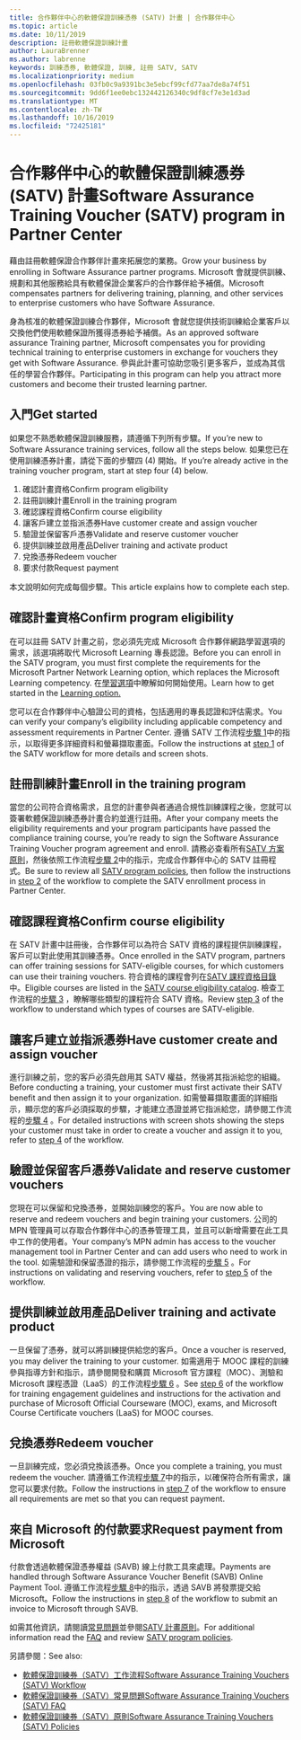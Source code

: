 ```yaml
---
title: 合作夥伴中心的軟體保證訓練憑券 (SATV) 計畫 | 合作夥伴中心
ms.topic: article
ms.date: 10/11/2019
description: 註冊軟體保證訓練計畫
author: LauraBrenner
ms.author: labrenne
keywords: 訓練憑券, 軟體保證, 訓練, 註冊 SATV, SATV
ms.localizationpriority: medium
ms.openlocfilehash: 03fb0c9a9391bc3e5ebcf99cfd77aa7de8a74f51
ms.sourcegitcommit: 9dd6f1ee0ebc132442126340c9df8cf7e3e1d3ad
ms.translationtype: MT
ms.contentlocale: zh-TW
ms.lasthandoff: 10/16/2019
ms.locfileid: "72425181"
---
```

# <a name="software-assurance-training-voucher-satv-program-in-partner-center"></a><span data-ttu-id="9e26e-104">合作夥伴中心的軟體保證訓練憑券 (SATV) 計畫</span><span class="sxs-lookup"><span data-stu-id="9e26e-104">Software Assurance Training Voucher (SATV) program in Partner Center</span></span>

<span data-ttu-id="9e26e-105">藉由註冊軟體保證合作夥伴計畫來拓展您的業務。</span><span class="sxs-lookup"><span data-stu-id="9e26e-105">Grow your business by enrolling in Software Assurance partner programs.</span></span> <span data-ttu-id="9e26e-106">Microsoft 會就提供訓練、規劃和其他服務給具有軟體保證企業客戶的合作夥伴給予補償。</span><span class="sxs-lookup"><span data-stu-id="9e26e-106">Microsoft compensates partners for delivering training, planning, and other services to enterprise customers who have Software Assurance.</span></span> 

<span data-ttu-id="9e26e-107">身為核准的軟體保證訓練合作夥伴，Microsoft 會就您提供技術訓練給企業客戶以交換他們使用軟體保證所獲得憑券給予補償。</span><span class="sxs-lookup"><span data-stu-id="9e26e-107">As an approved software assurance Training partner, Microsoft compensates you for providing technical training to enterprise customers in exchange for vouchers they get with Software Assurance.</span></span> <span data-ttu-id="9e26e-108">參與此計畫可協助您吸引更多客戶，並成為其信任的學習合作夥伴。</span><span class="sxs-lookup"><span data-stu-id="9e26e-108">Participating in this program can help you attract more customers and become their trusted learning partner.</span></span>

## <a name="get-started"></a><span data-ttu-id="9e26e-109">入門</span><span class="sxs-lookup"><span data-stu-id="9e26e-109">Get started</span></span>

<span data-ttu-id="9e26e-110">如果您不熟悉軟體保證訓練服務，請遵循下列所有步驟。</span><span class="sxs-lookup"><span data-stu-id="9e26e-110">If you’re new to Software Assurance training services, follow all the steps below.</span></span> <span data-ttu-id="9e26e-111">如果您已在使用訓練憑券計畫，請從下面的步驟四 (4) 開始。</span><span class="sxs-lookup"><span data-stu-id="9e26e-111">If you’re already active in the training voucher program, start at step four (4) below.</span></span> 

1. <span data-ttu-id="9e26e-112">確認計畫資格</span><span class="sxs-lookup"><span data-stu-id="9e26e-112">Confirm program eligibility</span></span>
2. <span data-ttu-id="9e26e-113">註冊訓練計畫</span><span class="sxs-lookup"><span data-stu-id="9e26e-113">Enroll in the training program</span></span>
3. <span data-ttu-id="9e26e-114">確認課程資格</span><span class="sxs-lookup"><span data-stu-id="9e26e-114">Confirm course eligibility</span></span>
4. <span data-ttu-id="9e26e-115">讓客戶建立並指派憑券</span><span class="sxs-lookup"><span data-stu-id="9e26e-115">Have customer create and assign voucher</span></span>
5. <span data-ttu-id="9e26e-116">驗證並保留客戶憑券</span><span class="sxs-lookup"><span data-stu-id="9e26e-116">Validate and reserve customer voucher</span></span>
6. <span data-ttu-id="9e26e-117">提供訓練並啟用產品</span><span class="sxs-lookup"><span data-stu-id="9e26e-117">Deliver training and activate product</span></span>
7. <span data-ttu-id="9e26e-118">兌換憑券</span><span class="sxs-lookup"><span data-stu-id="9e26e-118">Redeem voucher</span></span>
8. <span data-ttu-id="9e26e-119">要求付款</span><span class="sxs-lookup"><span data-stu-id="9e26e-119">Request payment</span></span>

<span data-ttu-id="9e26e-120">本文說明如何完成每個步驟。</span><span class="sxs-lookup"><span data-stu-id="9e26e-120">This article explains how to complete each step.</span></span>

## <a name="confirm-program-eligibility"></a><span data-ttu-id="9e26e-121">確認計畫資格</span><span class="sxs-lookup"><span data-stu-id="9e26e-121">Confirm program eligibility</span></span>

<span data-ttu-id="9e26e-122">在可以註冊 SATV 計畫之前，您必須先完成 Microsoft 合作夥伴網路學習選項的需求，該選項將取代 Microsoft Learning 專長認證。</span><span class="sxs-lookup"><span data-stu-id="9e26e-122">Before you can enroll in the SATV program, you must first complete the requirements for the Microsoft Partner Network Learning option, which replaces the Microsoft Learning competency.</span></span> <span data-ttu-id="9e26e-123">在[學習選項](https://partner.microsoft.com/en-us/membership/learning-partners)中瞭解如何開始使用。</span><span class="sxs-lookup"><span data-stu-id="9e26e-123">Learn how to get started in the [Learning option.](https://partner.microsoft.com/en-us/membership/learning-partners)</span></span>

<span data-ttu-id="9e26e-124">您可以在合作夥伴中心驗證公司的資格，包括適用的專長認證和評估需求。</span><span class="sxs-lookup"><span data-stu-id="9e26e-124">You can verify your company’s eligibility including applicable competency and assessment requirements in Partner Center.</span></span> <span data-ttu-id="9e26e-125">遵循 SATV 工作流程[步驟 1](https://query.prod.cms.rt.microsoft.com/cms/api/am/binary/RE3krfK)中的指示，以取得更多詳細資料和螢幕擷取畫面。</span><span class="sxs-lookup"><span data-stu-id="9e26e-125">Follow the instructions at [step 1](https://query.prod.cms.rt.microsoft.com/cms/api/am/binary/RE3krfK) of the SATV workflow for more details and screen shots.</span></span>

## <a name="enroll-in-the-training-program"></a><span data-ttu-id="9e26e-126">註冊訓練計畫</span><span class="sxs-lookup"><span data-stu-id="9e26e-126">Enroll in the training program</span></span>

<span data-ttu-id="9e26e-127">當您的公司符合資格需求，且您的計畫參與者通過合規性訓練課程之後，您就可以簽署軟體保證訓練憑券計畫合約並進行註冊。</span><span class="sxs-lookup"><span data-stu-id="9e26e-127">After your company meets the eligibility requirements and your program participants have passed the compliance training course, you’re ready to sign the Software Assurance Training Voucher program agreement and enroll.</span></span> <span data-ttu-id="9e26e-128">請務必查看所有[SATV 方案原則](https://query.prod.cms.rt.microsoft.com/cms/api/am/binary/RE3koEP)，然後依照工作流程[步驟 2](https://query.prod.cms.rt.microsoft.com/cms/api/am/binary/RE3krfK)中的指示，完成合作夥伴中心的 SATV 註冊程式。</span><span class="sxs-lookup"><span data-stu-id="9e26e-128">Be sure to review all [SATV program policies](https://query.prod.cms.rt.microsoft.com/cms/api/am/binary/RE3koEP), then follow the instructions in [step 2](https://query.prod.cms.rt.microsoft.com/cms/api/am/binary/RE3krfK) of the workflow to complete the SATV enrollment process in Partner Center.</span></span>   


## <a name="confirm-course-eligibility"></a><span data-ttu-id="9e26e-129">確認課程資格</span><span class="sxs-lookup"><span data-stu-id="9e26e-129">Confirm course eligibility</span></span>
<span data-ttu-id="9e26e-130">在 SATV 計畫中註冊後，合作夥伴可以為符合 SATV 資格的課程提供訓練課程，客戶可以對此使用其訓練憑券。</span><span class="sxs-lookup"><span data-stu-id="9e26e-130">Once enrolled in the SATV program, partners can offer training sessions for SATV-eligible courses, for which customers can use their training vouchers.</span></span> <span data-ttu-id="9e26e-131">符合資格的課程會列在[SATV 課程資格目錄](http://savl-catalog.microsoft.com/)中。</span><span class="sxs-lookup"><span data-stu-id="9e26e-131">Eligible courses are listed in the [SATV course eligibility catalog](http://savl-catalog.microsoft.com/).</span></span> <span data-ttu-id="9e26e-132">檢查工作流程的[步驟 3](https://query.prod.cms.rt.microsoft.com/cms/api/am/binary/RE3krfK) ，瞭解哪些類型的課程符合 SATV 資格。</span><span class="sxs-lookup"><span data-stu-id="9e26e-132">Review [step 3](https://query.prod.cms.rt.microsoft.com/cms/api/am/binary/RE3krfK) of the workflow to understand which types of courses are SATV-eligible.</span></span>

## <a name="have-customer-create-and-assign-voucher"></a><span data-ttu-id="9e26e-133">讓客戶建立並指派憑券</span><span class="sxs-lookup"><span data-stu-id="9e26e-133">Have customer create and assign voucher</span></span>

<span data-ttu-id="9e26e-134">進行訓練之前，您的客戶必須先啟用其 SATV 權益，然後將其指派給您的組織。</span><span class="sxs-lookup"><span data-stu-id="9e26e-134">Before conducting a training, your customer must first activate their SATV benefit and then assign it to your organization.</span></span> <span data-ttu-id="9e26e-135">如需螢幕擷取畫面的詳細指示，顯示您的客戶必須採取的步驟，才能建立憑證並將它指派給您，請參閱工作流程的[步驟 4](https://query.prod.cms.rt.microsoft.com/cms/api/am/binary/RE3krfK) 。</span><span class="sxs-lookup"><span data-stu-id="9e26e-135">For detailed instructions with screen shots showing the steps your customer must take in order to create a voucher and assign it to you, refer to [step 4](https://query.prod.cms.rt.microsoft.com/cms/api/am/binary/RE3krfK) of the workflow.</span></span>

## <a name="validate-and-reserve-customer-vouchers"></a><span data-ttu-id="9e26e-136">驗證並保留客戶憑券</span><span class="sxs-lookup"><span data-stu-id="9e26e-136">Validate and reserve customer vouchers</span></span>

<span data-ttu-id="9e26e-137">您現在可以保留和兌換憑券，並開始訓練您的客戶。</span><span class="sxs-lookup"><span data-stu-id="9e26e-137">You are now able to reserve and redeem vouchers and begin training your customers.</span></span> <span data-ttu-id="9e26e-138">公司的 MPN 管理員可以存取合作夥伴中心的憑券管理工具，並且可以新增需要在此工具中工作的使用者。</span><span class="sxs-lookup"><span data-stu-id="9e26e-138">Your company’s MPN admin has access to the voucher management tool in Partner Center and can add users who need to work in the tool.</span></span> <span data-ttu-id="9e26e-139">如需驗證和保留憑證的指示，請參閱工作流程的[步驟 5](https://query.prod.cms.rt.microsoft.com/cms/api/am/binary/RE3krfK) 。</span><span class="sxs-lookup"><span data-stu-id="9e26e-139">For instructions on validating and reserving vouchers, refer to [step 5](https://query.prod.cms.rt.microsoft.com/cms/api/am/binary/RE3krfK) of the workflow.</span></span>

## <a name="deliver-training-and-activate-product"></a><span data-ttu-id="9e26e-140">提供訓練並啟用產品</span><span class="sxs-lookup"><span data-stu-id="9e26e-140">Deliver training and activate product</span></span>

<span data-ttu-id="9e26e-141">一旦保留了憑券，就可以將訓練提供給您的客戶。</span><span class="sxs-lookup"><span data-stu-id="9e26e-141">Once a voucher is reserved, you may deliver the training to your customer.</span></span> <span data-ttu-id="9e26e-142">如需適用于 MOOC 課程的訓練參與指導方針和指示，請參閱開發和購買 Microsoft 官方課程（MOC）、測驗和 Microsoft 課程憑證（LaaS）的工作流程[步驟 6](https://query.prod.cms.rt.microsoft.com/cms/api/am/binary/RE3krfK) 。</span><span class="sxs-lookup"><span data-stu-id="9e26e-142">See [step 6](https://query.prod.cms.rt.microsoft.com/cms/api/am/binary/RE3krfK) of the workflow for training engagement guidelines and instructions for the activation and purchase of Microsoft Official Courseware (MOC), exams, and Microsoft Course Certificate vouchers (LaaS) for MOOC courses.</span></span>

## <a name="redeem-voucher"></a><span data-ttu-id="9e26e-143">兌換憑券</span><span class="sxs-lookup"><span data-stu-id="9e26e-143">Redeem voucher</span></span>

<span data-ttu-id="9e26e-144">一旦訓練完成，您必須兌換該憑券。</span><span class="sxs-lookup"><span data-stu-id="9e26e-144">Once you complete a training, you must redeem the voucher.</span></span> <span data-ttu-id="9e26e-145">請遵循工作流程[步驟 7](https://query.prod.cms.rt.microsoft.com/cms/api/am/binary/RE3krfK)中的指示，以確保符合所有需求，讓您可以要求付款。</span><span class="sxs-lookup"><span data-stu-id="9e26e-145">Follow the instructions in [step 7](https://query.prod.cms.rt.microsoft.com/cms/api/am/binary/RE3krfK) of the workflow to ensure all requirements are met so that you can request payment.</span></span> 


## <a name="request-payment-from-microsoft"></a><span data-ttu-id="9e26e-146">來自 Microsoft 的付款要求</span><span class="sxs-lookup"><span data-stu-id="9e26e-146">Request payment from Microsoft</span></span>

<span data-ttu-id="9e26e-147">付款會透過軟體保證憑券權益 (SAVB) 線上付款工具來處理。</span><span class="sxs-lookup"><span data-stu-id="9e26e-147">Payments are handled through Software Assurance Voucher Benefit (SAVB) Online Payment Tool.</span></span> <span data-ttu-id="9e26e-148">遵循工作流程[步驟 8](https://query.prod.cms.rt.microsoft.com/cms/api/am/binary/RE3krfK)中的指示，透過 SAVB 將發票提交給 Microsoft。</span><span class="sxs-lookup"><span data-stu-id="9e26e-148">Follow the instructions in [step 8](https://query.prod.cms.rt.microsoft.com/cms/api/am/binary/RE3krfK) of the workflow to submit an invoice to Microsoft through SAVB.</span></span> 

<span data-ttu-id="9e26e-149">如需其他資訊，請閱讀[常見問題](https://query.prod.cms.rt.microsoft.com/cms/api/am/binary/RE3kz5o)並參閱[SATV 計畫原則](https://query.prod.cms.rt.microsoft.com/cms/api/am/binary/RE3koEP)。</span><span class="sxs-lookup"><span data-stu-id="9e26e-149">For additional information read the [FAQ](https://query.prod.cms.rt.microsoft.com/cms/api/am/binary/RE3kz5o) and review [SATV program policies](https://query.prod.cms.rt.microsoft.com/cms/api/am/binary/RE3koEP).</span></span>

<span data-ttu-id="9e26e-150">另請參閱：</span><span class="sxs-lookup"><span data-stu-id="9e26e-150">See also:</span></span>

- [<span data-ttu-id="9e26e-151">軟體保證訓練券（SATV）工作流程</span><span class="sxs-lookup"><span data-stu-id="9e26e-151">Software Assurance Training Vouchers (SATV) Workflow</span></span>](https://query.prod.cms.rt.microsoft.com/cms/api/am/binary/RE3krfK)
- [<span data-ttu-id="9e26e-152">軟體保證訓練券（SATV）常見問題</span><span class="sxs-lookup"><span data-stu-id="9e26e-152">Software Assurance Training Vouchers (SATV) FAQ</span></span>](https://query.prod.cms.rt.microsoft.com/cms/api/am/binary/RE3kz5o)
- [<span data-ttu-id="9e26e-153">軟體保證訓練券（SATV）原則</span><span class="sxs-lookup"><span data-stu-id="9e26e-153">Software Assurance Training Vouchers (SATV) Policies</span></span>](https://query.prod.cms.rt.microsoft.com/cms/api/am/binary/RE3koEP)
